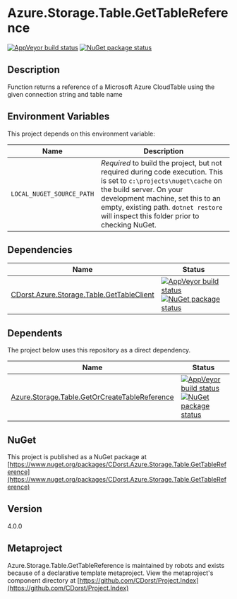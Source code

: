 # Azure.Storage.Table.GetTableReference

[![AppVeyor build status](https://img.shields.io/appveyor/ci/cdorst/azure-storage-table-gettablereference.svg?label=AppVeyor&style=for-the-badge)](https://ci.appveyor.com/project/cdorst/azure-storage-table-gettablereference)
[![NuGet package status](https://img.shields.io/nuget/v/CDorst.Azure.Storage.Table.GetTableReference.svg?label=NuGet&style=for-the-badge)](https://www.nuget.org/packages/CDorst.Azure.Storage.Table.GetTableReference)

## Description

Function returns a reference of a Microsoft Azure CloudTable using the given connection string and table name

## Environment Variables

This project depends on this environment variable:

Name | Description
---- | -----------
`LOCAL_NUGET_SOURCE_PATH` | *Required* to build the project, but not required during code execution. This is set to `c:\projects\nuget\cache` on the build server. On your development machine, set this to an empty, existing path. `dotnet restore` will inspect this folder prior to checking NuGet.

## Dependencies

Name | Status
---- | ------
[CDorst.Azure.Storage.Table.GetTableClient](https://github.com/CDorst/Azure.Storage.Table.GetTableClient) | [![AppVeyor build status](https://img.shields.io/appveyor/ci/cdorst/azure-storage-table-gettableclient.svg?label=AppVeyor&style=flat-square)](https://ci.appveyor.com/project/cdorst/azure-storage-table-gettableclient) [![NuGet package status](https://img.shields.io/nuget/v/CDorst.Azure.Storage.Table.GetTableClient.svg?label=NuGet&style=flat-square)](https://www.nuget.org/packages/CDorst.Azure.Storage.Table.GetTableClient)

## Dependents

The project below uses this repository as a direct dependency.

Name | Status
---- | ------
[Azure.Storage.Table.GetOrCreateTableReference](https://github.com/CDorst./Azure.Storage.Table.GetOrCreateTableReference) | [![AppVeyor build status](https://img.shields.io/appveyor/ci/cdorst./azure-storage-table-getorcreatetablereference.svg?label=AppVeyor&style=flat-square)](https://ci.appveyor.com/project/cdorst./azure-storage-table-getorcreatetablereference) [![NuGet package status](https://img.shields.io/nuget/v/CDorst..Azure.Storage.Table.GetOrCreateTableReference.svg?label=NuGet&style=flat-square)](https://www.nuget.org/packages/CDorst..Azure.Storage.Table.GetOrCreateTableReference)

## NuGet


This project is published as a NuGet package at [https://www.nuget.org/packages/CDorst.Azure.Storage.Table.GetTableReference](https://www.nuget.org/packages/CDorst.Azure.Storage.Table.GetTableReference)

## Version

4.0.0

## Metaproject

Azure.Storage.Table.GetTableReference is maintained by robots and exists because of a declarative template metaproject. View the metaproject's component directory at [https://github.com/CDorst/Project.Index](https://github.com/CDorst/Project.Index)

